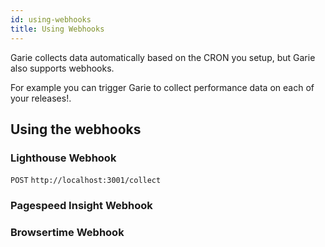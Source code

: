 ```yaml
---
id: using-webhooks
title: Using Webhooks
---
```


Garie collects data automatically based on the CRON you setup, but Garie also supports webhooks.

For example you can trigger Garie to collect performance data on each of your releases!.

## Using the webhooks

### Lighthouse Webhook

`POST` `http://localhost:3001/collect`

### Pagespeed Insight Webhook

### Browsertime Webhook
